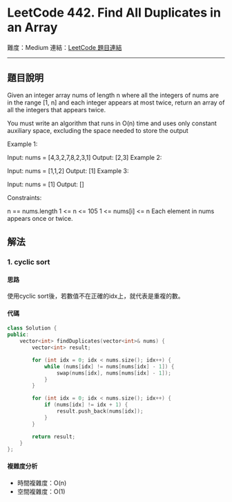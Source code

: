 # LeetCode 442. Find All Duplicates in an Array

難度：Medium
連結：[LeetCode 題目連結](https://leetcode.com/problems/find-all-duplicates-in-an-array/description/)

---

## 題目說明
    
Given an integer array nums of length n where all the integers of nums are in the range [1, n] and each integer appears at most twice, return an array of all the integers that appears twice.

You must write an algorithm that runs in O(n) time and uses only constant auxiliary space, excluding the space needed to store the output

 

Example 1:

Input: nums = [4,3,2,7,8,2,3,1]
Output: [2,3]
Example 2:

Input: nums = [1,1,2]
Output: [1]
Example 3:

Input: nums = [1]
Output: []
 

Constraints:

n == nums.length
1 <= n <= 105
1 <= nums[i] <= n
Each element in nums appears once or twice.

## 解法
### 1. cyclic sort
#### 思路

使用cyclic sort後，若數值不在正確的idx上，就代表是重複的數。

#### 代碼
```c++
class Solution {
public:
    vector<int> findDuplicates(vector<int>& nums) {
        vector<int> result;

        for (int idx = 0; idx < nums.size(); idx++) {
            while (nums[idx] != nums[nums[idx] - 1]) {
                swap(nums[idx], nums[nums[idx] - 1]);
            }
        }

        for (int idx = 0; idx < nums.size(); idx++) {
            if (nums[idx] != idx + 1) {
                result.push_back(nums[idx]);
            }
        }

        return result;
    }
};
```

#### 複雜度分析

- 時間複雜度：O(n)
- 空間複雜度：O(1)
